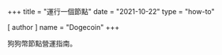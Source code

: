 +++
title = "運行一個節點"
date = "2021-10-22"
type = "how-to"

[ author ]
  name = "Dogecoin"
+++

狗狗幣節點營運指南。
